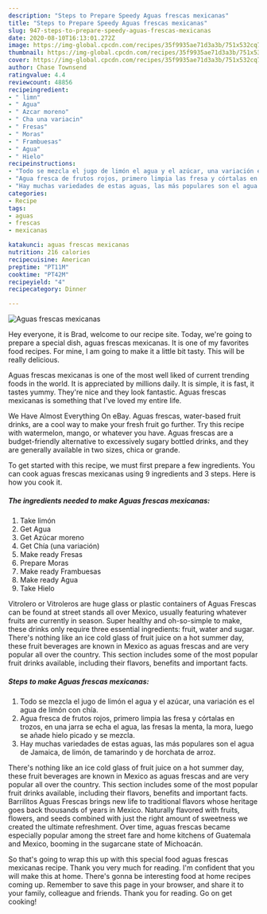 ```yaml
---
description: "Steps to Prepare Speedy Aguas frescas mexicanas"
title: "Steps to Prepare Speedy Aguas frescas mexicanas"
slug: 947-steps-to-prepare-speedy-aguas-frescas-mexicanas
date: 2020-08-10T16:13:01.272Z
image: https://img-global.cpcdn.com/recipes/35f9935ae71d3a3b/751x532cq70/aguas-frescas-mexicanas-foto-principal.jpg
thumbnail: https://img-global.cpcdn.com/recipes/35f9935ae71d3a3b/751x532cq70/aguas-frescas-mexicanas-foto-principal.jpg
cover: https://img-global.cpcdn.com/recipes/35f9935ae71d3a3b/751x532cq70/aguas-frescas-mexicanas-foto-principal.jpg
author: Chase Townsend
ratingvalue: 4.4
reviewcount: 48856
recipeingredient:
- " limn"
- " Agua"
- " Azcar moreno"
- " Cha una variacin"
- " Fresas"
- " Moras"
- " Frambuesas"
- " Agua"
- " Hielo"
recipeinstructions:
- "Todo se mezcla el jugo de limón el agua y el azúcar, una variación es el agua de limón con chía."
- "Agua fresca de frutos rojos, primero limpia las fresa y córtalas en trozos, en una jarra se echa el agua, las fresas la menta, la mora, luego se añade hielo picado y se mezcla."
- "Hay muchas variedades de estas aguas, las más populares son el agua de Jamaica, de limón, de tamarindo y de horchata de arroz."
categories:
- Recipe
tags:
- aguas
- frescas
- mexicanas

katakunci: aguas frescas mexicanas 
nutrition: 216 calories
recipecuisine: American
preptime: "PT11M"
cooktime: "PT42M"
recipeyield: "4"
recipecategory: Dinner

---
```



![Aguas frescas mexicanas](https://img-global.cpcdn.com/recipes/35f9935ae71d3a3b/751x532cq70/aguas-frescas-mexicanas-foto-principal.jpg)

Hey everyone, it is Brad, welcome to our recipe site. Today, we're going to prepare a special dish, aguas frescas mexicanas. It is one of my favorites food recipes. For mine, I am going to make it a little bit tasty. This will be really delicious.

Aguas frescas mexicanas is one of the most well liked of current trending foods in the world. It is appreciated by millions daily. It is simple, it is fast, it tastes yummy. They're nice and they look fantastic. Aguas frescas mexicanas is something that I've loved my entire life.

We Have Almost Everything On eBay. Aguas frescas, water-based fruit drinks, are a cool way to make your fresh fruit go further. Try this recipe with watermelon, mango, or whatever you have. Aguas frescas are a budget-friendly alternative to excessively sugary bottled drinks, and they are generally available in two sizes, chica or grande.


To get started with this recipe, we must first prepare a few ingredients. You can cook aguas frescas mexicanas using 9 ingredients and 3 steps. Here is how you cook it.

<!--inarticleads1-->

##### The ingredients needed to make Aguas frescas mexicanas:

1. Take  limón
1. Get  Agua
1. Get  Azúcar moreno
1. Get  Chía (una variación)
1. Make ready  Fresas
1. Prepare  Moras
1. Make ready  Frambuesas
1. Make ready  Agua
1. Take  Hielo


Vitrolero or Vitroleros are huge glass or plastic containers of Aguas Frescas can be found at street stands all over Mexico, usually featuring whatever fruits are currently in season. Super healthy and oh-so-simple to make, these drinks only require three essential ingredients: fruit, water and sugar. There&#39;s nothing like an ice cold glass of fruit juice on a hot summer day, these fruit beverages are known in Mexico as aguas frescas and are very popular all over the country. This section includes some of the most popular fruit drinks available, including their flavors, benefits and important facts. 

<!--inarticleads2-->

##### Steps to make Aguas frescas mexicanas:

1. Todo se mezcla el jugo de limón el agua y el azúcar, una variación es el agua de limón con chía.
1. Agua fresca de frutos rojos, primero limpia las fresa y córtalas en trozos, en una jarra se echa el agua, las fresas la menta, la mora, luego se añade hielo picado y se mezcla.
1. Hay muchas variedades de estas aguas, las más populares son el agua de Jamaica, de limón, de tamarindo y de horchata de arroz.


There&#39;s nothing like an ice cold glass of fruit juice on a hot summer day, these fruit beverages are known in Mexico as aguas frescas and are very popular all over the country. This section includes some of the most popular fruit drinks available, including their flavors, benefits and important facts. Barrilitos Aguas Frescas brings new life to traditional flavors whose heritage goes back thousands of years in Mexico. Naturally flavored with fruits, flowers, and seeds combined with just the right amount of sweetness we created the ultimate refreshment. Over time, aguas frescas became especially popular among the street fare and home kitchens of Guatemala and Mexico, booming in the sugarcane state of Michoacán. 

So that's going to wrap this up with this special food aguas frescas mexicanas recipe. Thank you very much for reading. I'm confident that you will make this at home. There's gonna be interesting food at home recipes coming up. Remember to save this page in your browser, and share it to your family, colleague and friends. Thank you for reading. Go on get cooking!
